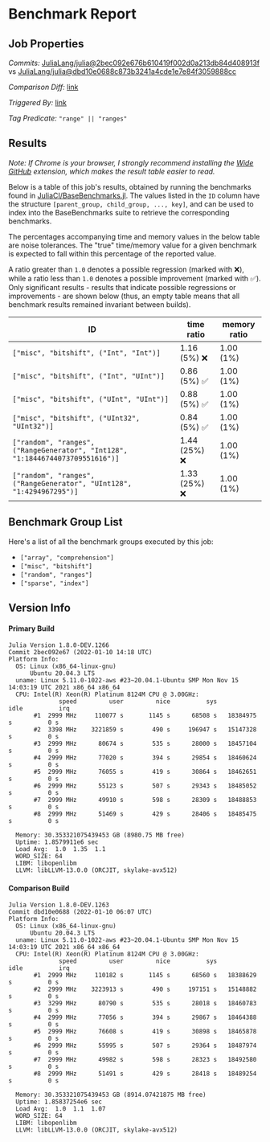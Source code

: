 # Benchmark Report

## Job Properties

*Commits:* [JuliaLang/julia@2bec092e676b610419f002d0a213db84d408913f](https://github.com/JuliaLang/julia/commit/2bec092e676b610419f002d0a213db84d408913f) vs [JuliaLang/julia@dbd10e0688c873b3241a4cde1e7e84f3059888cc](https://github.com/JuliaLang/julia/commit/dbd10e0688c873b3241a4cde1e7e84f3059888cc)

*Comparison Diff:* [link](https://github.com/JuliaLang/julia/compare/dbd10e0688c873b3241a4cde1e7e84f3059888cc..2bec092e676b610419f002d0a213db84d408913f)

*Triggered By:* [link](https://github.com/JuliaLang/julia/pull/43059#issuecomment-1008917330)

*Tag Predicate:* `"range" || "ranges"`

## Results

*Note: If Chrome is your browser, I strongly recommend installing the [Wide GitHub](https://chrome.google.com/webstore/detail/wide-github/kaalofacklcidaampbokdplbklpeldpj?hl=en)
extension, which makes the result table easier to read.*

Below is a table of this job's results, obtained by running the benchmarks found in
[JuliaCI/BaseBenchmarks.jl](https://github.com/JuliaCI/BaseBenchmarks.jl). The values
listed in the `ID` column have the structure `[parent_group, child_group, ..., key]`,
and can be used to index into the BaseBenchmarks suite to retrieve the corresponding
benchmarks.

The percentages accompanying time and memory values in the below table are noise tolerances. The "true"
time/memory value for a given benchmark is expected to fall within this percentage of the reported value.

A ratio greater than `1.0` denotes a possible regression (marked with :x:), while a ratio less
than `1.0` denotes a possible improvement (marked with :white_check_mark:). Only significant results - results
that indicate possible regressions or improvements - are shown below (thus, an empty table means that all
benchmark results remained invariant between builds).

| ID | time ratio | memory ratio |
|----|------------|--------------|
| `["misc", "bitshift", ("Int", "Int")]` | 1.16 (5%) :x: | 1.00 (1%)  |
| `["misc", "bitshift", ("Int", "UInt")]` | 0.86 (5%) :white_check_mark: | 1.00 (1%)  |
| `["misc", "bitshift", ("UInt", "UInt")]` | 0.88 (5%) :white_check_mark: | 1.00 (1%)  |
| `["misc", "bitshift", ("UInt32", "UInt32")]` | 0.84 (5%) :white_check_mark: | 1.00 (1%)  |
| `["random", "ranges", ("RangeGenerator", "Int128", "1:18446744073709551616")]` | 1.44 (25%) :x: | 1.00 (1%)  |
| `["random", "ranges", ("RangeGenerator", "UInt128", "1:4294967295")]` | 1.33 (25%) :x: | 1.00 (1%)  |

## Benchmark Group List

Here's a list of all the benchmark groups executed by this job:

- `["array", "comprehension"]`
- `["misc", "bitshift"]`
- `["random", "ranges"]`
- `["sparse", "index"]`

## Version Info

#### Primary Build

```
Julia Version 1.8.0-DEV.1266
Commit 2bec092e67 (2022-01-10 14:18 UTC)
Platform Info:
  OS: Linux (x86_64-linux-gnu)
      Ubuntu 20.04.3 LTS
  uname: Linux 5.11.0-1022-aws #23~20.04.1-Ubuntu SMP Mon Nov 15 14:03:19 UTC 2021 x86_64 x86_64
  CPU: Intel(R) Xeon(R) Platinum 8124M CPU @ 3.00GHz: 
              speed         user         nice          sys         idle          irq
       #1  2999 MHz     110077 s       1145 s      68508 s   18384975 s          0 s
       #2  3398 MHz    3221859 s        490 s     196947 s   15147328 s          0 s
       #3  2999 MHz      80674 s        535 s      28000 s   18457104 s          0 s
       #4  2999 MHz      77020 s        394 s      29854 s   18460624 s          0 s
       #5  2999 MHz      76055 s        419 s      30864 s   18462651 s          0 s
       #6  2999 MHz      55123 s        507 s      29343 s   18485052 s          0 s
       #7  2999 MHz      49910 s        598 s      28309 s   18488853 s          0 s
       #8  2999 MHz      51469 s        429 s      28406 s   18485475 s          0 s
       
  Memory: 30.353321075439453 GB (8980.75 MB free)
  Uptime: 1.8579911e6 sec
  Load Avg:  1.0  1.35  1.1
  WORD_SIZE: 64
  LIBM: libopenlibm
  LLVM: libLLVM-13.0.0 (ORCJIT, skylake-avx512)

```

#### Comparison Build

```
Julia Version 1.8.0-DEV.1263
Commit dbd10e0688 (2022-01-10 06:07 UTC)
Platform Info:
  OS: Linux (x86_64-linux-gnu)
      Ubuntu 20.04.3 LTS
  uname: Linux 5.11.0-1022-aws #23~20.04.1-Ubuntu SMP Mon Nov 15 14:03:19 UTC 2021 x86_64 x86_64
  CPU: Intel(R) Xeon(R) Platinum 8124M CPU @ 3.00GHz: 
              speed         user         nice          sys         idle          irq
       #1  2999 MHz     110182 s       1145 s      68560 s   18388629 s          0 s
       #2  2999 MHz    3223913 s        490 s     197151 s   15148882 s          0 s
       #3  3299 MHz      80790 s        535 s      28018 s   18460783 s          0 s
       #4  2999 MHz      77056 s        394 s      29867 s   18464388 s          0 s
       #5  2999 MHz      76608 s        419 s      30898 s   18465878 s          0 s
       #6  2999 MHz      55995 s        507 s      29364 s   18487974 s          0 s
       #7  2999 MHz      49982 s        598 s      28323 s   18492580 s          0 s
       #8  2999 MHz      51491 s        429 s      28418 s   18489254 s          0 s
       
  Memory: 30.353321075439453 GB (8914.07421875 MB free)
  Uptime: 1.85837254e6 sec
  Load Avg:  1.0  1.1  1.07
  WORD_SIZE: 64
  LIBM: libopenlibm
  LLVM: libLLVM-13.0.0 (ORCJIT, skylake-avx512)

```
